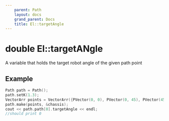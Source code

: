 ```yaml
---
    parent: Path
    layout: docs
    grand_parent: Docs
    title: El::targetAngle
---
```

# double El::targetANgle
A variable that holds the target robot angle of the given path point

## Example
```cpp
Path path = Path();
path.setK(1.3);
VectorArr points = VectorArr({PVector(0, 0), PVector(0, 45), PVector(45, 45)});
path.make(points, &chassis);
cout << path.path[0].targetAngle << endl;
//should print 0
```